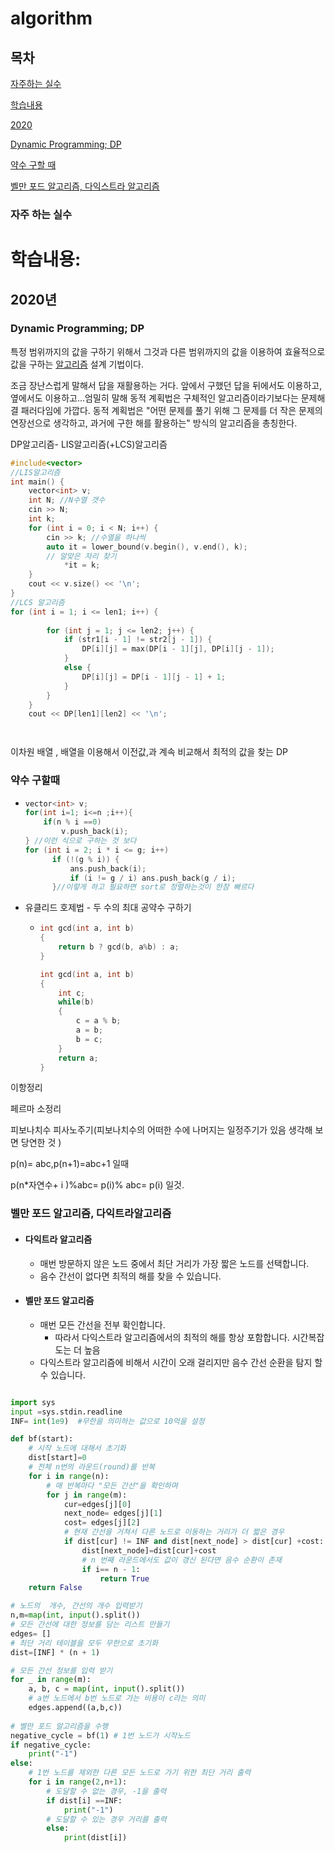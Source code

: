 # algorithm


## 목차 

[자주하는 실수](#자주-하는-실수)

[학습내용](#학습내용:)

[2020](#2020년)

[Dynamic Programming; DP](#Dynamic-Programming;-DP)

[약수 구할 때](#약수-구할때)

[벨만 포드 알고리즘, 다익스트라 알고리즘](#벨만-포드-알고리즘,-다익트라알고리즘)















### 자주 하는 실수

 



# 학습내용:

## 2020년



### Dynamic Programming; DP

특정 범위까지의 값을 구하기 위해서 그것과 다른 범위까지의 값을 이용하여 효율적으로 값을 구하는 [알고리즘](https://namu.wiki/w/알고리즘) 설계 기법이다.

조금 장난스럽게 말해서 답을 재활용하는 거다. 앞에서 구했던 답을 뒤에서도 이용하고, 옆에서도 이용하고...엄밀히 말해 동적 계획법은 구체적인 알고리즘이라기보다는 문제해결 패러다임에 가깝다. 동적 계획법은 "어떤 문제를 풀기 위해 그 문제를 더 작은 문제의 연장선으로 생각하고, 과거에 구한 해를 활용하는" 방식의 알고리즘을 총칭한다. 

DP알고리즘- LIS알고리즘(+LCS)알고리즘

 

```cpp
#include<vector>
//LIS알고리즘
int main() {
	vector<int> v;
	int N; //N수열 갯수
	cin >> N;
	int k;
	for (int i = 0; i < N; i++) {
		cin >> k; //수열을 하나씩
		auto it = lower_bound(v.begin(), v.end(), k);
        // 알맞은 자리 찾기
			*it = k;
	}
	cout << v.size() << '\n';	
}
//LCS 알고리즘
for (int i = 1; i <= len1; i++) {
		
		for (int j = 1; j <= len2; j++) {
			if (str1[i - 1] != str2[j - 1]) {
				DP[i][j] = max(DP[i - 1][j], DP[i][j - 1]);
			}
			else {
				DP[i][j] = DP[i - 1][j - 1] + 1;
			}
		}
	}
	cout << DP[len1][len2] << '\n';




```

이차원 배열 , 배열을 이용해서 이전값,과 계속 비교해서 최적의 값을 찾는 DP



### 약수 구할때

- ```cpp
  vector<int> v;
  for(int i=1; i<=n ;i++){
      if(n % i ==0)
          v.push_back(i);
  } //이런 식으로 구하는 것 보다
  for (int i = 2; i * i <= g; i++)
  		if (!(g % i)) {
  			ans.push_back(i);
  			if (i != g / i) ans.push_back(g / i);
  		}//이렇게 하고 필요하면 sort로 정렬하는것이 한참 빠르다
  
  ```

- 유클리드 호제법 - 두 수의 최대 공약수 구하기

  - ```cpp
    int gcd(int a, int b)
    {
    	return b ? gcd(b, a%b) : a;
    }
    
    int gcd(int a, int b)
    {
        int c;
    	while(b)
    	{
    		c = a % b;
    		a = b;
    		b = c;
    	}
        return a;
    }
    
    ```

    

이항정리

페르마 소정리

피보나치수 피사노주기(피보나치수의 어떠한 수에 나머지는 일정주기가 있음 생각해 보면 당연한 것 )

p(n)= abc,p(n+1)=abc+1 일때 

p(n*자연수+ i )%abc= p(i)% abc= p(i) 일것.



### 벨만 포드 알고리즘, 다익트라알고리즘

- #### 다익트라 알고리즘

  - 매번 방문하지 않은 노드 중에서 최단 거리가 가장 짧은 노드를 선택합니다.
  - 음수 간선이 없다면 최적의 해를 찾을 수 있습니다.

- #### 벨만 포드 알고리즘

  - 매번 모든 간선을 전부 확인합니다.
    -  따라서 다익스트라 알고리즘에서의 최적의 해를 항상 포함합니다. 시간복잡도는 더 높음 
  - 다익스트라 알고리즘에 비해서 시간이 오래 걸리지만 음수 간선 순환을 탐지 할 수 있습니다.



```python

import sys
input =sys.stdin.readline
INF= int(1e9)  #무한을 의미하는 값으로 10억을 설정

def bf(start):
    # 시작 노드에 대해서 초기화
    dist[start]=0
    # 전체 n번의 라운드(round)를 반복
    for i in range(n):
        # 매 반복마다 "모든 간선"을 확인하며
        for j in range(m):
            cur=edges[j][0]
            next_node= edges[j][1]
            cost= edges[j][2]
            # 현재 간선을 거쳐서 다른 노드로 이동하는 거리가 더 짧은 경우
            if dist[cur] != INF and dist[next_node] > dist[cur] +cost:
                dist[next_node]=dist[cur]+cost
                # n 번째 라운드에서도 값이 갱신 된다면 음수 순환이 존재
                if i== n - 1:
                    return True
    return False

# 노드의  개수, 간선의 개수 입력받기
n,m=map(int, input().split())
# 모든 간선에 대한 정보를 담는 리스트 만들기
edges= []
# 최단 거리 테이블을 모두 무한으로 초기화
dist=[INF] * (n + 1)

# 모든 간선 정보를 입력 받기 
for _ in range(m):
    a, b, c = map(int, input().split())
    # a번 노드에서 b번 노드로 가는 비용이 c라는 의미
    edges.append((a,b,c))
    
# 벨만 포드 알고리즘을 수행
negative_cycle = bf(1) # 1번 노드가 시작노드
if negative_cycle:
    print("-1")
else:
    # 1번 노드를 제외한 다른 모든 노드로 가기 위한 최단 거리 출력
    for i in range(2,n+1):
        # 도달할 수 없는 경우, -1을 출력
        if dist[i] ==INF:
            print("-1")
       	# 도달할 수 있는 경우 거리를 출력
        else:
            print(dist[i])
         
```


